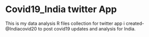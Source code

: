 # Covid19_India twitter App
This is my data analysis R files collection for twitter app i created- @Indiacovid20 to post covid19 updates and analysis for India.
